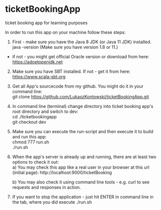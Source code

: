 # ticketBookingApp
ticket booking app for learning purposes  
  
In order to run this app on your machine follow these steps:  
  
1) First - make sure you have the Java 8 JDK (or Java 11 JDK) installed.  
java -version (Make sure you have version 1.8 or 11.)   
- if not - you might get official Oracle version or download from here: https://adoptopenjdk.net  
  
2) Make sure you have SBT installed. If not - get it from here: https://www.scala-sbt.org  
  
3) Get all App's sourcecode from my github. You might do it in your command line:  
git clone https://github.com/LukaszKontowski/ticketBookingApp.git  
  
4) In command line (terminal) change directory into ticket booking app's root directory and switch to dev:  
cd ./ticketbookingapp  
git checkout dev  
  
5) Make sure you can execute the run-script and then execute it to build and run this app:  
chmod 777 run.sh  
./run.sh  
  
6) When the app's server is already up and running, there are at least two options to check it out:  
    a) You may check this app like a real user in your browser at this url (initial page):
       http://localhost:9000/ticketBooking  
  
    b) You may also check it using command line tools - e.g. curl to see requests and responses in action. 
  
7) If you want to stop the application - just hit ENTER in command line in the tab, where you did execute ./run.sh   
